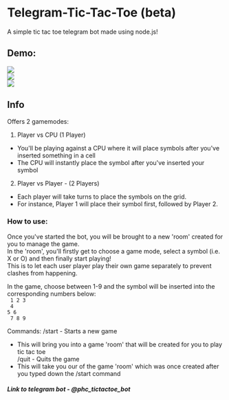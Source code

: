 # Telegram-Tic-Tac-Toe (beta)
A simple tic tac toe telegram bot made using node.js!

## Demo:
![](./help1.gif)
<br>
![](./help2.gif)
<br>
![](./help3.gif)

## Info
Offers 2 gamemodes:
1. Player vs CPU (1 Player)
- You'll be playing against a CPU where it will place symbols after you've inserted something in a cell
- The CPU will instantly place the symbol after you've inserted your symbol
2. Player vs Player - (2 Players)
- Each player will take turns to place the symbols on the grid.
- For instance, Player 1 will place their symbol first, followed by Player 2.

### How to use:
Once you've started the bot, you will be brought to a new 'room' created for you to manage the game.
<br>
In the 'room', you'll firstly get to choose a game mode, select a symbol (i.e. X or O) and then finally start playing!
<br>
This is to let each user player play their own game separately to prevent clashes from happening.

In the game, choose between 1-9 and the symbol will be inserted into the corresponding numbers below:
<br>
<code>
1 2 3
</code>
<br>
<code>
4 5 6
</code>
<br>
<code>
7 8 9
</code>
<br>

Commands:
/start - Starts a new game
<br>
- This will bring you into a game 'room' that will be created for you to play tic tac toe<br>
/quit - Quits the game<br>
- This will take you our of the game 'room' which was once created after you typed down the /start command


##### Link to telegram bot - @phc_tictactoe_bot
